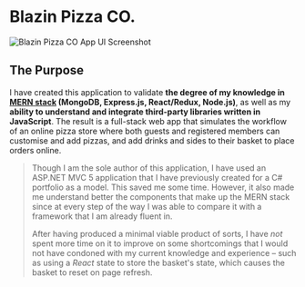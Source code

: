 # Blazin Pizza CO.
![Blazin Pizza CO App UI Screenshot](https://i.ibb.co/9Gw9tpK/Screenshot-2021-05-04-at-11-57-26.png)

## The Purpose
I have created this application to validate **the degree of my knowledge in [MERN stack](https://www.mongodb.com/mern-stack) (MongoDB, Express.js, React/Redux, Node.js)**, as well as my **ability to understand and integrate third-party libraries written in JavaScript**. The result is a full-stack web app that simulates the workflow of an online pizza store where both guests and registered members can customise and add pizzas, and add drinks and sides to their basket to place orders online.

> Though I am the sole author of this application, I have used an ASP.NET MVC 5 application that I have previously created for a C# portfolio as a model. This saved me some time. However, it also made me understand better the components that make up the MERN stack since at every step of the way I was able to compare it with a framework that I am already fluent in. 
> 
> After having produced a minimal viable product of sorts, I have *not* spent more time on it to improve on some shortcomings that I would not have condoned with my current knowledge and experience – such as using a *React* state to store the basket's state, which causes the basket to reset on page refresh.

##
